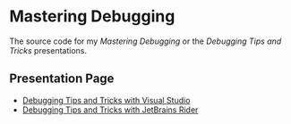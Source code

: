 # Mastering Debugging

The source code for my *Mastering Debugging* or the *Debugging Tips and Tricks* presentations.

## Presentation Page

* [Debugging Tips and Tricks with Visual Studio](https://www.josephguadagno.net/presentations/debugging-tips-and-tricks-with-visual-studio)
* [Debugging Tips and Tricks with JetBrains Rider](https://www.josephguadagno.net/presentations/debugging-tips-and-tricks-with-jetbrains-rider)
